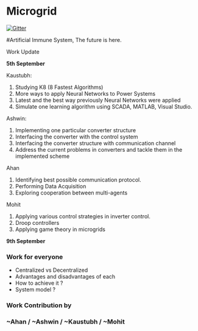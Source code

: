 # Microgrid

[![Gitter](https://badges.gitter.im/Join%20Chat.svg)](https://gitter.im/kaustubhcs/Microgrid)

#Artificial Immune System, The future is here.

Work Update

**5th September**

Kaustubh: 

1.	Studying K8 (8 Fastest Algorithms)
2.	More ways to apply Neural Networks to Power Systems
3.	Latest and the best way previously Neural Networks were applied
4.	Simulate one learning algorithm using SCADA, MATLAB, Visual Studio. 


Ashwin:

1.	Implementing one particular converter structure
2.	Interfacing the converter with the control system
3.	Interfacing the converter structure with communication channel
4.	Address the current problems in converters and tackle them in the implemented scheme

Ahan

1.	Identifying best possible communication protocol.
2.	Performing Data Acquisition
3.	Exploring cooperation between multi-agents

Mohit

1.	Applying various control strategies in inverter control.
2.	Droop controllers
3.	Applying game theory in microgrids

**9th September**

### Work for everyone

-	Centralized vs Decentralized
-	Advantages and disadvantages of each
-	How to achieve it ?
-	System model ?


### Work Contribution by

### ~Ahan / ~Ashwin / ~Kaustubh / ~Mohit
